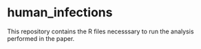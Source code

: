 # human_infections

This repository contains the R files necesssary to run the analysis performed in the paper.
